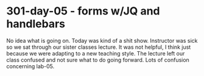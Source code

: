 # 301-day-05 - forms w/JQ and handlebars

No idea what is going on.  Today was kind of a shit show. Instructor was sick so we sat through our sister classes lecture.  It was not helpful, I think just because we were adapting to a new teaching style.  The lecture left our class confused and not sure what to do going forward.  Lots of confusion concerning lab-05.

